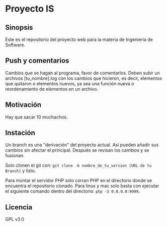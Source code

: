 # Proyecto IS

## Sinopsis

Este es el repositorio del proyecto web para la materia de Ingeniería de Software.

## Push y comentarios

Cambios que se hagan al programa, favor de comentarlos. Deben subir un archivos [tu_nombre].log con los cambios que hicieron, es decir, elementos que quitaron o elementos nuevos, ya sea una función nueva o reordenamiento de elementos en un archivo.

## Motivación

Hay que sacar 10 muchachos.

## Instación

Un branch es una "derivación" del proyecto actual. Así pueden añadir sus cambios sin afectar el principal. Después se revisan los cambios y se fusionan.

Solo clonen el git con: `git clone -b nombre_de_tu_version [URL de tu Branch]` y listo.

Para montar el servidor PHP solo corran PHP en el directorio donde se encuentra el repositorio clonado. Para linux y mac solo basta con ejecutar el siguiente comando dentro del directorio: `php -S 0.0.0.0:9999`.

## Licencia

GPL v3.0